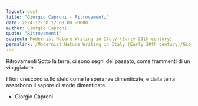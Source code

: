 ```yaml
---
layout: post
title: "Giorgio Caproni - Ritrovamenti"
date: 2024-12-30 12:00:00 -0000
author: Giorgio Caproni
quote: "Ritrovamenti"
subject: Modernist Nature Writing in Italy (Early 20th century)
permalink: /Modernist Nature Writing in Italy (Early 20th century)/Giorgio Caproni/Giorgio Caproni - Ritrovamenti
---
```


Ritrovamenti
Sotto la terra,
ci sono segni del passato,
come frammenti di un viaggiatore.

I fiori crescono sullo stelo
come le speranze dimenticate,
e dalla terra assorbono il sapore
di storie dimenticate.


- Giorgio Caproni

